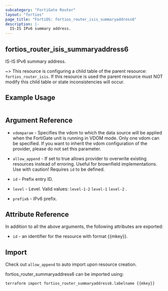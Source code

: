 ```yaml
---
subcategory: "FortiGate Router"
layout: "fortios"
page_title: "FortiOS: fortios_router_isis_summaryaddress6"
description: |-
  IS-IS IPv6 summary address.
---
```


## fortios_router_isis_summaryaddress6
IS-IS IPv6 summary address.

~> This resource is configuring a child table of the parent resource: `fortios_router_isis`. If this resource is used the parent resource must NOT modify this child table or state inconsistencies will occur.


## Example Usage

```hcl

```

## Argument Reference
* `vdomparam` - Specifies the vdom to which the data source will be applied when the FortiGate unit is running in VDOM mode. Only one vdom can be specified. If you want to inherit the vdom configuration of the provider, please do not set this parameter.
* `allow_append` - If set to true allows provider to overwrite existing resources instead of erroring. Useful for brownfield implementations. Use with caution! Requires `id` to be defined.

* `id` - Prefix entry ID.
* `level` - Level. Valid values: `level-1-2` `level-1` `level-2` .
* `prefix6` - IPv6 prefix.

## Attribute Reference

In addition to all the above arguments, the following attributes are exported:
* `id` - an identifier for the resource with format {{mkey}}.

## Import

Check out `allow_append` to auto import upon resource creation.

fortios_router_summaryaddress6 can be imported using:
```sh
terraform import fortios_router_summaryaddress6.labelname {{mkey}}
```
